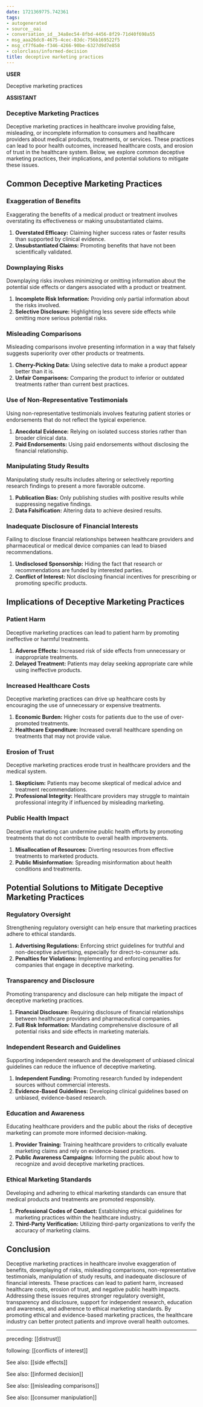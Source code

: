 ```yaml
---
date: 1721369775.742361
tags:
- autogenerated
- source__oai
- conversation_id__34a8ec54-8fbd-4456-8f29-71d40f698a55
- msg_aaa26dc8-4675-4cec-83dc-756b169522f5
- msg_cf7f6a0e-f346-4266-90be-6327d9d7e858
- colorclass/informed-decision
title: deceptive marketing practices
---
```


**USER**

Deceptive marketing practices


**ASSISTANT**

### Deceptive Marketing Practices

Deceptive marketing practices in healthcare involve providing false, misleading, or incomplete information to consumers and healthcare providers about medical products, treatments, or services. These practices can lead to poor health outcomes, increased healthcare costs, and erosion of trust in the healthcare system. Below, we explore common deceptive marketing practices, their implications, and potential solutions to mitigate these issues.

## Common Deceptive Marketing Practices

### Exaggeration of Benefits
Exaggerating the benefits of a medical product or treatment involves overstating its effectiveness or making unsubstantiated claims.

1. **Overstated Efficacy:** Claiming higher success rates or faster results than supported by clinical evidence.
2. **Unsubstantiated Claims:** Promoting benefits that have not been scientifically validated.

### Downplaying Risks
Downplaying risks involves minimizing or omitting information about the potential side effects or dangers associated with a product or treatment.

1. **Incomplete Risk Information:** Providing only partial information about the risks involved.
2. **Selective Disclosure:** Highlighting less severe side effects while omitting more serious potential risks.

### Misleading Comparisons
Misleading comparisons involve presenting information in a way that falsely suggests superiority over other products or treatments.

1. **Cherry-Picking Data:** Using selective data to make a product appear better than it is.
2. **Unfair Comparisons:** Comparing the product to inferior or outdated treatments rather than current best practices.

### Use of Non-Representative Testimonials
Using non-representative testimonials involves featuring patient stories or endorsements that do not reflect the typical experience.

1. **Anecdotal Evidence:** Relying on isolated success stories rather than broader clinical data.
2. **Paid Endorsements:** Using paid endorsements without disclosing the financial relationship.

### Manipulating Study Results
Manipulating study results includes altering or selectively reporting research findings to present a more favorable outcome.

1. **Publication Bias:** Only publishing studies with positive results while suppressing negative findings.
2. **Data Falsification:** Altering data to achieve desired results.

### Inadequate Disclosure of Financial Interests
Failing to disclose financial relationships between healthcare providers and pharmaceutical or medical device companies can lead to biased recommendations.

1. **Undisclosed Sponsorship:** Hiding the fact that research or recommendations are funded by interested parties.
2. **Conflict of Interest:** Not disclosing financial incentives for prescribing or promoting specific products.

## Implications of Deceptive Marketing Practices

### Patient Harm
Deceptive marketing practices can lead to patient harm by promoting ineffective or harmful treatments.

1. **Adverse Effects:** Increased risk of side effects from unnecessary or inappropriate treatments.
2. **Delayed Treatment:** Patients may delay seeking appropriate care while using ineffective products.

### Increased Healthcare Costs
Deceptive marketing practices can drive up healthcare costs by encouraging the use of unnecessary or expensive treatments.

1. **Economic Burden:** Higher costs for patients due to the use of over-promoted treatments.
2. **Healthcare Expenditure:** Increased overall healthcare spending on treatments that may not provide value.

### Erosion of Trust
Deceptive marketing practices erode trust in healthcare providers and the medical system.

1. **Skepticism:** Patients may become skeptical of medical advice and treatment recommendations.
2. **Professional Integrity:** Healthcare providers may struggle to maintain professional integrity if influenced by misleading marketing.

### Public Health Impact
Deceptive marketing can undermine public health efforts by promoting treatments that do not contribute to overall health improvements.

1. **Misallocation of Resources:** Diverting resources from effective treatments to marketed products.
2. **Public Misinformation:** Spreading misinformation about health conditions and treatments.

## Potential Solutions to Mitigate Deceptive Marketing Practices

### Regulatory Oversight
Strengthening regulatory oversight can help ensure that marketing practices adhere to ethical standards.

1. **Advertising Regulations:** Enforcing strict guidelines for truthful and non-deceptive advertising, especially for direct-to-consumer ads.
2. **Penalties for Violations:** Implementing and enforcing penalties for companies that engage in deceptive marketing.

### Transparency and Disclosure
Promoting transparency and disclosure can help mitigate the impact of deceptive marketing practices.

1. **Financial Disclosure:** Requiring disclosure of financial relationships between healthcare providers and pharmaceutical companies.
2. **Full Risk Information:** Mandating comprehensive disclosure of all potential risks and side effects in marketing materials.

### Independent Research and Guidelines
Supporting independent research and the development of unbiased clinical guidelines can reduce the influence of deceptive marketing.

1. **Independent Funding:** Promoting research funded by independent sources without commercial interests.
2. **Evidence-Based Guidelines:** Developing clinical guidelines based on unbiased, evidence-based research.

### Education and Awareness
Educating healthcare providers and the public about the risks of deceptive marketing can promote more informed decision-making.

1. **Provider Training:** Training healthcare providers to critically evaluate marketing claims and rely on evidence-based practices.
2. **Public Awareness Campaigns:** Informing the public about how to recognize and avoid deceptive marketing practices.

### Ethical Marketing Standards
Developing and adhering to ethical marketing standards can ensure that medical products and treatments are promoted responsibly.

1. **Professional Codes of Conduct:** Establishing ethical guidelines for marketing practices within the healthcare industry.
2. **Third-Party Verification:** Utilizing third-party organizations to verify the accuracy of marketing claims.

## Conclusion

Deceptive marketing practices in healthcare involve exaggeration of benefits, downplaying of risks, misleading comparisons, non-representative testimonials, manipulation of study results, and inadequate disclosure of financial interests. These practices can lead to patient harm, increased healthcare costs, erosion of trust, and negative public health impacts. Addressing these issues requires stronger regulatory oversight, transparency and disclosure, support for independent research, education and awareness, and adherence to ethical marketing standards. By promoting ethical and evidence-based marketing practices, the healthcare industry can better protect patients and improve overall health outcomes.


---

preceding: [[distrust]]  


following: [[conflicts of interest]]

See also: [[side effects]]


See also: [[informed decision]]


See also: [[misleading comparisons]]


See also: [[consumer manipulation]]